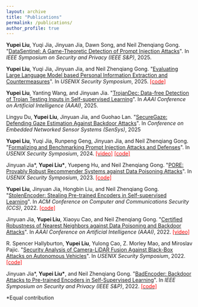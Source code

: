 ```yaml
---
layout: archive
title: "Publications"
permalink: /publications/
author_profile: true
---
```




**Yupei Liu**, Yuqi Jia, Jinyuan Jia, Dawn Song, and Neil Zhenqiang Gong. "[DataSentinel: A Game-Theoretic Detection of Prompt Injection Attacks](https://arxiv.org/pdf/2504.11358)". In *IEEE Symposium on Security and Privacy (IEEE S&P)*, 2025. 


**Yupei Liu**, Yuqi Jia, Jinyuan Jia, and Neil Zhenqiang Gong. "[Evaluating Large Language Model based Personal Information Extraction and Countermeasures](https://arxiv.org/abs/2408.07291)". In *USENIX Security Symposium*, 2025.  [<span style="color:red">[code]</span>](https://zenodo.org/records/14737200)


**Yupei Liu**, Yanting Wang, and Jinyuan Jia. "[TrojanDec: Data-free Detection of Trojan Testing Inputs in Self-supervised Learning](https://arxiv.org/pdf/2501.04108)". In *AAAI Conference on Artificial Intelligence (AAAI)*, 2025.


Lingyu Du, **Yupei Liu**, Jinyuan Jia, and Guohao Lan. "[SecureGaze: Defending Gaze Estimation Against Backdoor Attacks](https://arxiv.org/pdf/2502.20306?)". In *Conference on Embedded Networked Sensor Systems (SenSys)*, 2025


**Yupei Liu**, Yuqi Jia, Runpeng Geng, Jinyuan Jia, and Neil Zhenqiang Gong. "[Formalizing and Benchmarking Prompt Injection Attacks and Defenses](https://arxiv.org/abs/2310.12815)". In *USENIX Security Symposium*, 2024.  [<span style="color:red">[video]</span>](https://www.youtube.com/watch?v=ymVcsf2s_OY) 
 [<span style="color:red">[code]</span>](https://github.com/liu00222/Open-Prompt-Injection)


Jinyuan Jia\*, **Yupei Liu\***, Yuepeng Hu, and Neil Zhenqiang Gong. "[PORE: Provably Robust Recommender Systems against Data Poisoning Attacks](https://arxiv.org/abs/2303.14601)". In *USENIX Security Symposium*, 2023.  [<span style="color:red">[code]</span>](https://github.com/liu00222/PORE-Provably-Robust-Recommender-Systems-against-Data-Poisoning-Attacks)


**Yupei Liu**, Jinyuan Jia, Hongbin Liu, and Neil Zhenqiang Gong. "[StolenEncoder: Stealing Pre-trained Encoders in Self-supervised Learning](https://arxiv.org/pdf/2201.05889.pdf)". In *ACM Conference on Computer and Communications Security (CCS)*, 2022.  [<span style="color:red">[code]</span>](https://github.com/liu00222/StolenEncoder)


Jinyuan Jia, **Yupei Liu**, Xiaoyu Cao, and Neil Zhenqiang Gong. "[Certified Robustness of Nearest Neighbors against Data Poisoning and Backdoor Attacks](https://www.aaai.org/AAAI22Papers/AAAI-3833.JiaJ.pdf)". In *AAAI Conference on Artificial Intelligence (AAAI)*, 2022.  [<span style="color:red">[video]</span>](https://aaai-2022.virtualchair.net/poster_aaai3833)


R. Spencer Hallyburton, **Yupei Liu**, Yulong Cao, Z. Morley Mao, and Miroslav Pajic. "[Security Analysis of Camera-LiDAR Fusion Against Black-Box Attacks on Autonomous Vehicles](https://www.usenix.org/conference/usenixsecurity22/presentation/hallyburton)". In *USENIX Security Symposium*, 2022.  [<span style="color:red">[code]</span>](https://gitlab.oit.duke.edu/cpsl/secureperception/frustumattack) 


Jinyuan Jia\*, **Yupei Liu\***, and Neil Zhenqiang Gong. "[BadEncoder: Backdoor Attacks to Pre-trained Encoders in Self-Supervised Learning](https://arxiv.org/pdf/2108.00352.pdf)". In *IEEE Symposium on Security and Privacy (IEEE S&P)*, 2022.  [<span style="color:red">[code]</span>](https://github.com/jjy1994/BadEncoder)

\*Equal contribution
